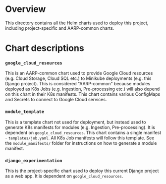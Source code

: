 # Overview
This directory contains all the Helm charts used to deploy this project, including project-specific and AARP-common charts.

# Chart descriptions
### `google_cloud_resources`
This is an AARP-common chart used to provide Google Cloud resources (e.g. Cloud Storage, Cloud SQL etc.) to Minikube deployments (e.g. this Django project). This is considered "AARP-common" because modules deployed as K8s Jobs (e.g. Ingestion, Pre-processing etc.) will also depend on this chart in their K8s manifests. This chart contains various ConfigMaps and Secrets to connect to Google Cloud services.

### `module_template`
This is a template chart not used for deployment, but instead used to generate K8s manifests for modules (e.g. Ingestion, Pre-processing). It is dependent on `google_cloud_resources`. This chart contains a single manifest - `templates/job.yaml`. All K8s Job manifests will follow this template. See the `module_manifests/` folder for instructions on how to generate a module manifest.

### `django_experimentation`
This is the project-specific chart used to deploy this current Django project as a web app. It is dependent on `google_cloud_resources`.